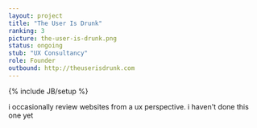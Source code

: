 ```yaml
---
layout: project
title: "The User Is Drunk"
ranking: 3
picture: the-user-is-drunk.png
status: ongoing
stub: "UX Consultancy"
role: Founder
outbound: http://theuserisdrunk.com
---
```

{% include JB/setup %}

i occasionally review websites from a ux perspective. i haven't done this one yet